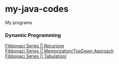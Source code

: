 # my-java-codes
My programs

### Dynamic Programming<br />

[Fibbonaci Series || Recursive](https://github.com/tanuj1290/my-java-codes/blob/main/fibonaciRecursive.java)<br />
[Fibbonaci Series || Memorization/TopDown Approach](https://github.com/tanuj1290/my-java-codes/blob/main/fibonaciDPMemorization.java)<br />
[Fibbonaci Series || Tabulation/](https://github.com/tanuj1290/my-java-codes/blob/main/fibonaciDPTabulation.java)<br />
